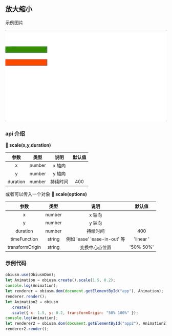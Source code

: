 ## 放大缩小

示例图片

![](../../assets/scale.gif)

### api 介绍

**:small_orange_diamond: scale(x,y,duration)**

|   参数   |  类型  |   说明   | 默认值 |
|:--------:|:------:|:------:|:------:|
|    x     | number |  x 轴向  |        |
|    y     | number |  y 轴向  |        |
| duration | number | 持续时间 |  400   |

或者可以传入一个对象
**:small_orange_diamond: scale(options)**

|      参数       |  类型  |             说明             |  默认值   |
|:---------------:|:------:|:--------------------------:|:---------:|
|        x        | number |            x 轴向            |           |
|        y        | number |            y 轴向            |           |
|    duration     | number |           持续时间           |    400    |
|  timeFunction   | string | 例如 'ease' 'ease-in-out' 等 | 'linear ' |
| transformOrigin | string |        变换中心点位置        | '50% 50%' |

### 示例代码

```js
obiusm.use(ObiusmDom);
let Animation = obiusm.create().scale(1.5, 0.2);
console.log(Animation);
let renderer = obiusm.dom(document.getElementById("app"), Animation);
renderer.render();
let Animation2 = obiusm
  .create()
  .scale({ x: 1.5, y: 0.2, transformOrigin: "50% 100%" });
console.log(Animation);
let renderer2 = obiusm.dom(document.getElementById("app2"), Animation2);
renderer2.render();
```
